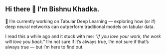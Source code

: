 ## Hi there 👋 I'm Bishnu Khadka. 

🔭 I’m currently working on Tabular Deep Learning — exploring how (or if) deep neural networks can outperform traditional models on tabular data.

I read this a while ago and it stuck with me: *“If you love your work, the work will love you back.”* I’m not sure if it’s always true, I’m not sure if that’s always true — but I’m here to find out.


<!--
**bishnukhadka/bishnukhadka** is a ✨ _special_ ✨ repository because its `README.md` (this file) appears on your GitHub profile.

Here are some ideas to get you started:

- 🔭 I’m currently working on ...
- 🌱 I’m currently learning ...
- 👯 I’m looking to collaborate on ...
- 🤔 I’m looking for help with ...
- 💬 Ask me about ...
- 📫 How to reach me: ...
- 😄 Pronouns: ...
- ⚡ Fun fact: ...
-->
